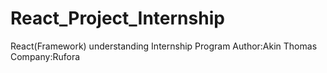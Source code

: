 # React_Project_Internship

React(Framework) understanding Internship Program 
Author:Akin Thomas
Company:Rufora
